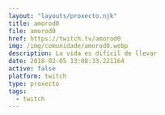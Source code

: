```yaml
---
layout: "layouts/proxecto.njk"
title: amorod0
file: amorod0
href: https://twitch.tv/amorod0
img: /img/comunidade/amorod0.webp
description: La vida es difícil de llevar
date: 2018-02-05 13:08:33.221164
active: false
platform: twitch
type: proxecto
tags:
  - twitch
---
```

